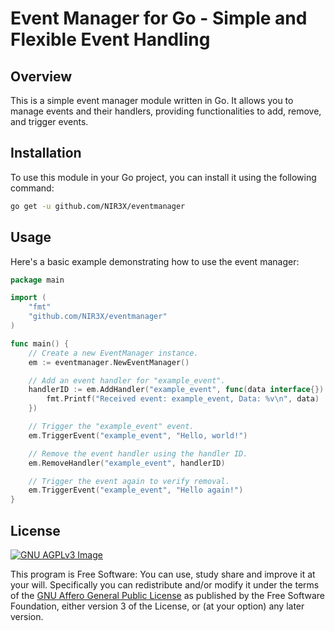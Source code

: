 # Event Manager for Go - Simple and Flexible Event Handling

## Overview

This is a simple event manager module written in Go. It allows you to manage events and their handlers, providing functionalities to add, remove, and trigger events.

## Installation

To use this module in your Go project, you can install it using the following command:

```bash
go get -u github.com/NIR3X/eventmanager
```

## Usage

Here's a basic example demonstrating how to use the event manager:

```go
package main

import (
	"fmt"
	"github.com/NIR3X/eventmanager"
)

func main() {
	// Create a new EventManager instance.
	em := eventmanager.NewEventManager()

	// Add an event handler for "example_event".
	handlerID := em.AddHandler("example_event", func(data interface{}) {
		fmt.Printf("Received event: example_event, Data: %v\n", data)
	})

	// Trigger the "example_event" event.
	em.TriggerEvent("example_event", "Hello, world!")

	// Remove the event handler using the handler ID.
	em.RemoveHandler("example_event", handlerID)

	// Trigger the event again to verify removal.
	em.TriggerEvent("example_event", "Hello again!")
}
```

## License
[![GNU AGPLv3 Image](https://www.gnu.org/graphics/agplv3-155x51.png)](https://www.gnu.org/licenses/agpl-3.0.html)  

This program is Free Software: You can use, study share and improve it at your
will. Specifically you can redistribute and/or modify it under the terms of the
[GNU Affero General Public License](https://www.gnu.org/licenses/agpl-3.0.html) as
published by the Free Software Foundation, either version 3 of the License, or
(at your option) any later version.
